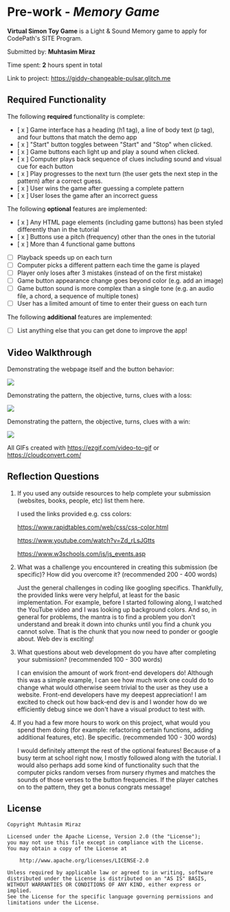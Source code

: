 # Pre-work - _Memory Game_

**Virtual Simon Toy Game** is a Light & Sound Memory game to apply for CodePath's SITE Program.

Submitted by: **Muhtasim Miraz**

Time spent: **2** hours spent in total

Link to project: https://giddy-changeable-pulsar.glitch.me

## Required Functionality

The following **required** functionality is complete:

- [ x ] Game interface has a heading (h1 tag), a line of body text (p tag), and four buttons that match the demo app
- [ x ] "Start" button toggles between "Start" and "Stop" when clicked.
- [ x ] Game buttons each light up and play a sound when clicked.
- [ x ] Computer plays back sequence of clues including sound and visual cue for each button
- [ x ] Play progresses to the next turn (the user gets the next step in the pattern) after a correct guess.
- [ x ] User wins the game after guessing a complete pattern
- [ x ] User loses the game after an incorrect guess

The following **optional** features are implemented:

- [ x ] Any HTML page elements (including game buttons) has been styled differently than in the tutorial
- [ x ] Buttons use a pitch (frequency) other than the ones in the tutorial
- [ x ] More than 4 functional game buttons
- [ ] Playback speeds up on each turn
- [ ] Computer picks a different pattern each time the game is played
- [ ] Player only loses after 3 mistakes (instead of on the first mistake)
- [ ] Game button appearance change goes beyond color (e.g. add an image)
- [ ] Game button sound is more complex than a single tone (e.g. an audio file, a chord, a sequence of multiple tones)
- [ ] User has a limited amount of time to enter their guess on each turn

The following **additional** features are implemented:

- [ ] List anything else that you can get done to improve the app!

## Video Walkthrough

Demonstrating the webpage itself and the button behavior:

![](https://cdn.glitch.com/28ef0946-17d6-4daa-a600-7a92f7e29aa3%2Fezgif.com-gif-maker.gif?v=1616612459451)

Demonstrating the pattern, the objective, turns, clues with a loss:

![](https://cdn.glitch.com/28ef0946-17d6-4daa-a600-7a92f7e29aa3%2FCyb5CDk.gif?v=1616612638078)

Demonstrating the pattern, the objective, turns, clues with a win:

![](https://cdn.glitch.com/28ef0946-17d6-4daa-a600-7a92f7e29aa3%2FOtzltoM.gif?v=1616612645096)

All GIFs created with https://ezgif.com/video-to-gif or https://cloudconvert.com/

## Reflection Questions

1. If you used any outside resources to help complete your submission (websites, books, people, etc) list them here.
   
   I used the links provided e.g. css colors:
   
    https://www.rapidtables.com/web/css/css-color.html
    
    https://www.youtube.com/watch?v=Zd_rLsJGtts
    
    https://www.w3schools.com/js/js_events.asp

2. What was a challenge you encountered in creating this submission (be specific)? How did you overcome it? (recommended 200 - 400 words)
   
   Just the general challenges in coding like googling specifics. Thankfully, the provided links were very helpful, at least for the basic implementation. For example, before I started following along, I watched the YouTube video and I was looking up background colors. And so, in general for problems, the mantra is to find a problem you don't understand and break it down into chunks until you find a chunk you cannot solve. That is the chunk that you now need to ponder or google about. Web dev is exciting!

3. What questions about web development do you have after completing your submission? (recommended 100 - 300 words)
   
   I can envision the amount of work front-end developers do! Although this was a simple example, I can see how much work one could do to change what would otherwise seem trivial to the user as they use a website. Front-end developers have my deepest appreciation! I am excited to check out how back-end dev is and I wonder how do we efficiently debug since we don't have a visual product to test with. 

4. If you had a few more hours to work on this project, what would you spend them doing (for example: refactoring certain functions, adding additional features, etc). Be specific. (recommended 100 - 300 words)
   
   I would definitely attempt the rest of the optional features! Because of a busy term at school right now, I mostly followed along with the tutorial. I would also perhaps add some kind of functionality such that the computer picks random verses from nursery rhymes and matches the sounds of those verses to the button frequencies. If the player catches on to the pattern, they get a bonus congrats message!

## License

    Copyright Muhtasim Miraz

    Licensed under the Apache License, Version 2.0 (the "License");
    you may not use this file except in compliance with the License.
    You may obtain a copy of the License at

        http://www.apache.org/licenses/LICENSE-2.0

    Unless required by applicable law or agreed to in writing, software
    distributed under the License is distributed on an "AS IS" BASIS,
    WITHOUT WARRANTIES OR CONDITIONS OF ANY KIND, either express or implied.
    See the License for the specific language governing permissions and
    limitations under the License.
